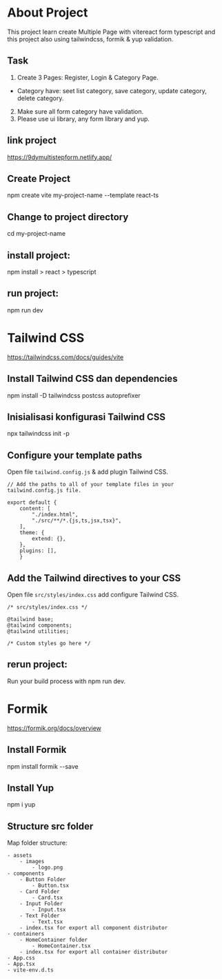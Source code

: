 # About Project

This project learn create Multiple Page with vitereact form typescript and this project also using tailwindcss, formik & yup validation.

## Task

1. Create 3 Pages: Register, Login & Category Page.
- Category have: seet list category, save category, update category, delete category.
2. Make sure all form category have validation.
3. Please use ui library, any form library and yup.


## link project

https://9dymultistepform.netlify.app/

## Create Project

npm create vite my-project-name --template react-ts

## Change to project directory

cd my-project-name

## install project:

npm install > react > typescript

## run project:

npm run dev

# Tailwind CSS

https://tailwindcss.com/docs/guides/vite

## Install Tailwind CSS dan dependencies

npm install -D tailwindcss postcss autoprefixer

## Inisialisasi konfigurasi Tailwind CSS

npx tailwindcss init -p

## Configure your template paths

Open file `tailwind.config.js` & add plugin Tailwind CSS.

    // Add the paths to all of your template files in your tailwind.config.js file.

    export default {
        content: [
            "./index.html",
            "./src/**/*.{js,ts,jsx,tsx}",
        ],
        theme: {
            extend: {},
        },
        plugins: [],
        }

## Add the Tailwind directives to your CSS

Open file `src/styles/index.css` add configure Tailwind CSS.

    /* src/styles/index.css */

    @tailwind base;
    @tailwind components;
    @tailwind utilities;

    /* Custom styles go here */

## rerun project:

Run your build process with npm run dev.

# Formik

https://formik.org/docs/overview

## Install Formik

npm install formik --save

## Install Yup

npm i yup

##  Structure src folder

Map folder structure:

    - assets
        - images
            - logo.png
    - components
        - Button Folder
            - Button.tsx
        - Card Folder
            - Card.tsx
        - Input Folder
            - Input.tsx
        - Text Folder
            - Text.tsx
        - index.tsx for export all component distributor
    - containers
        - HomeContainer folder
            - HomeContainer.tsx
        - index.tsx for export all container distributor
    - App.css
    - App.tsx
    - vite-env.d.ts